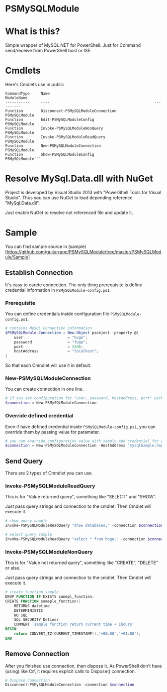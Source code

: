 PSMySQLModule
==========

# What is this?

Simple wrapper of MySQL.NET for PowerShell.
Just for Command send/receive from PowerShell host or ISE. 

# Cmdlets

Here's Cmdlets use in public

```text
CommandType     Name                                               ModuleName
-----------     ----                                               ----------
Function        Disconnect-PSMySQLModuleConnection                 PSMySQLModule
Function        Edit-PSMySQLModuleConfig                           PSMySQLModule
Function        Invoke-PSMySQLModuleNonQuery                       PSMySQLModule
Function        Invoke-PSMySQLModuleReadQuery                      PSMySQLModule
Function        New-PSMySQLModuleConnection                        PSMySQLModule
Function        Show-PSMySQLModuleConfig                           PSMySQLModule```
```

# Resolve MySql.Data.dll with NuGet

Project is developed by Visual Studio 2013 with "PowerShell Tools for Visual Studio". Thus you can use NuGet to load depending reference "MySql.Data.dll".

Just enable NuGet to resolve not referenced file and update it.

# Sample

You can find sample source in (sample)[https://github.com/guitarrapc/PSMySQLModule/tree/master/PSMySQLModule/Sample]

## Establish Connection

It's easy to carete connection. The only thing prerequisite is define credential information in ```PSMySQLModule-config.ps1```. 

### Prerequisite

You can define credentials inside configuration file ```PSMySQLModule-config.ps1```. 

```PowerShell
# contains MySQL Connection information
$PSMySQLModule.Connection = New-Object psobject -property @{
    user                    = "hoge";
    password                = "fuga";
    port                    = 3306;
    hostAddress             = "localhost";
}
```

So that each Cmndlet will use it in default.

### New-PSMySQLModuleConnection 

You can create connection in one line.

```PowerShell
# if you set configuration for "user, password, hostAddress, port" with PSMySQLModule-config.ps1, then you can omit it.
$connection = New-PSMySQLModuleConnection
```

### Override defined credential

Even if have defined credential inside ```PSMySQLModule-config.ps1```, you can override them by passing value for parameter.  

```PowerShell
# you can override configuration value with simply add credential for each parameter.
$connection = New-PSMySQLModuleConnection -HostAddress "mysqlSample.hogehoge.ap-northeast-1.rds.amazonaws.com" -user hoge -Password fuga -Port 3306
```

## Send Query

There are 2 types of Cmndlet you can use.

### Invoke-PSMySQLModuleReadQuery

This is for "Value returned query", something like "SELECT" and "SHOW". 

Just pass query strings and connection to the cmdlet. Then Cmdlet will execute it.

```PowerShell
# show query sample
Invoke-PSMySQLModuleReadQuery "show databases;" -connection $connection
```

```PowerShell
# select query sample
Invoke-PSMySQLModuleReadQuery "select * from hoge;" -connection $connection
```

### Invoke-PSMySQLModuleNonQuery

This is for "Value not returned query", something like "CREATE", "DELETE" or else. 

Just pass query strings and connection to the cmdlet. Then Cmdlet will execute it.

```PowerShell
# create function sample
DROP FUNCTION IF EXISTS samepl_function;
CREATE FUNCTION sameple_function()
 	RETURNS datetime
  	DETERMINISTIC
  	NO SQL
  	SQL SECURITY Definer
  	COMMENT 'sample function return current time + 1hours'
BEGIN	
    return CONVERT_TZ(CURRENT_TIMESTAMP(),'+00:00','+01:00');
END
```

## Remove Connection

After you finished use connection, then dispose it.
As PowerShell don't have (using) like C#, it requires explicit calls to Dispose() connection.

```PowerShell
# Dispose Connection
Disconnect-PSMySQLModuleConnection -connection $connection
```